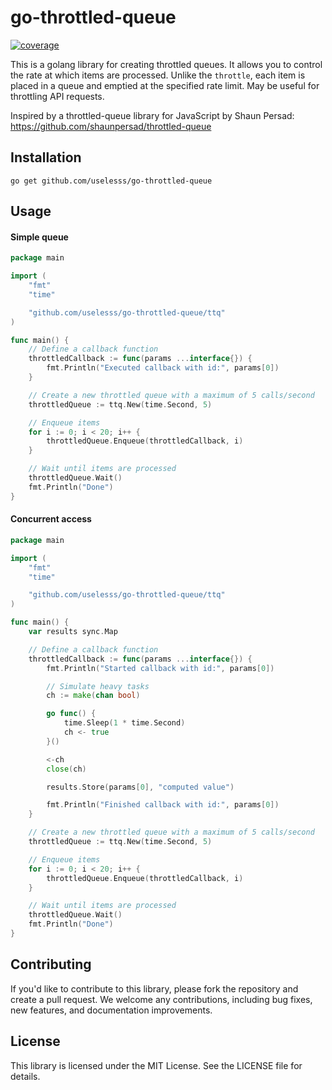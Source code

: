 # go-throttled-queue

[![coverage](https://camo.githubusercontent.com/b167c2e10fd87d7d2d8afc04fd0bad9c8dadce0986e43365d200863d193d94aa/68747470733a2f2f696d672e736869656c64732e696f2f636f6465636f762f632f6769746875622f6477796c2f686170692d617574682d6a7774322e7376673f6d61784167653d32353932303030)](https://dushebaa.github.io/go-throttled-queue/cover.html)

This is a golang library for creating throttled queues. It allows you to control the rate at which items are processed. Unlike the `throttle`, each item is placed in a queue and emptied at the specified rate limit. May be useful for throttling API requests.  

Inspired by a throttled-queue library for JavaScript by Shaun Persad: https://github.com/shaunpersad/throttled-queue

## Installation
```shell
go get github.com/uselesss/go-throttled-queue
```

## Usage

#### Simple queue
```go
package main

import (
	"fmt"
	"time"

	"github.com/uselesss/go-throttled-queue/ttq"
)

func main() {
	// Define a callback function
	throttledCallback := func(params ...interface{}) {
		fmt.Println("Executed callback with id:", params[0])
	}

	// Create a new throttled queue with a maximum of 5 calls/second
	throttledQueue := ttq.New(time.Second, 5)

	// Enqueue items
	for i := 0; i < 20; i++ {
		throttledQueue.Enqueue(throttledCallback, i)
	}

	// Wait until items are processed
	throttledQueue.Wait()
	fmt.Println("Done")
}
```
  
#### Concurrent access
```go
package main

import (
	"fmt"
	"time"

	"github.com/uselesss/go-throttled-queue/ttq"
)

func main() {
	var results sync.Map

	// Define a callback function
	throttledCallback := func(params ...interface{}) {
		fmt.Println("Started callback with id:", params[0])

		// Simulate heavy tasks
		ch := make(chan bool)

		go func() {
			time.Sleep(1 * time.Second)
			ch <- true
		}()

		<-ch
		close(ch)

		results.Store(params[0], "computed value")

		fmt.Println("Finished callback with id:", params[0])
	}

	// Create a new throttled queue with a maximum of 5 calls/second
	throttledQueue := ttq.New(time.Second, 5)

	// Enqueue items
	for i := 0; i < 20; i++ {
		throttledQueue.Enqueue(throttledCallback, i)
	}

	// Wait until items are processed
	throttledQueue.Wait()
	fmt.Println("Done")
}
```


## Contributing
If you'd like to contribute to this library, please fork the repository and create a pull request. We welcome any contributions, including bug fixes, new features, and documentation improvements.

## License
This library is licensed under the MIT License. See the LICENSE file for details.
